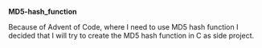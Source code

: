 **MD5-hash_function**

Because of Advent of Code, where I need to use MD5 hash function I decided that I will try to create the MD5 hash function in C as side project.
